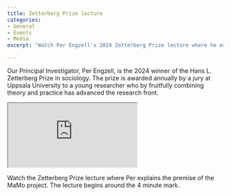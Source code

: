 ```yaml
---
title: Zetterberg Prize lecture
categories:
- General
- Events
- Media
excerpt: "Watch Per Engzell's 2024 Zetterberg Prize lecture where he explains the premise of the MaMo project."

---
```


Our Principal Investigator, Per Engzell, is the 2024 winner of the Hans L. Zetterberg Prize in sociology. The prize is awarded annually by a jury at Uppsala University to a young researcher who by fruitfully combining theory and practice has advanced the research front. 

<div class="sv-layout sv-column-6" id="svid10_27590138194274feb8f6a36e">
<div class="sv-custom-module sv-se-uu-uit-webb-webapp-video-canvas-studio sv-skip-spacer" id="svid12_27590138194274feb8f6a36f">
<div id="VideofranCanvasStudio2">
<!-- Video från Canvas Studio 2 -->
</div>
<div data-cid="12.27590138194274feb8f6a36f">
<div class="video-canvas-studio-container">
<iframe allowfullscreen allow="autoplay *" src="https://uppsala.instructuremedia.com/embed/d4d6bc09-e555-4c67-8b1e-99a18ae5cd0b" title="Zetterbergprisföreläsning med Per Engzell 2024">
</iframe>
</div>
</div>
<script nonce="3269ff30-e152-11ef-99de-2510586a70e7" >AppRegistry.registerBootstrapData('12.27590138194274feb8f6a36f','12.27590138194274feb8f6a36f','AGNOSTIC_RENDERER');
</script>
<script nonce="3269ff30-e152-11ef-99de-2510586a70e7">AppRegistry.registerInitialState('12.27590138194274feb8f6a36f',{"title":"Zetterbergprisföreläsning med Per Engzell 2024","url":"https://uppsala.instructuremedia.com/embed/d4d6bc09-e555-4c67-8b1e-99a18ae5cd0b","isOffline":false});
</script>
<script nonce="3269ff30-e152-11ef-99de-2510586a70e7">AppRegistry.registerApp({applicationId:'se.uu.uit.webb.webapp-video-canvas-studio|1.1.0',htmlElementId:'svid12_27590138194274feb8f6a36f',route:'/',portletId:'12.27590138194274feb8f6a36f',locale:'en',defaultLocale:'en',webAppId:'se.uu.uit.webb.webapp-video-canvas-studio',webAppVersion:'1.1.0',webAppAopId:'360.26da866f188bdc5637ad3a3a',webAppImportTime:'1690787163585',requiredLibs:{}});
</script>
</div>
</div>

Watch the Zetterberg Prize lecture where Per explains the premise of the MaMo project. The lecture begins around the 4 minute mark. 
